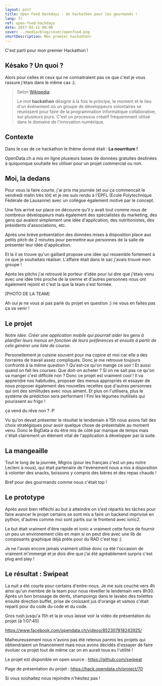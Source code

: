 ```yaml
---
layout: post
title: Open Food Hackdays - Un hackathon pour les gourmands !
lang: fr
ref: open-food-hackdays
date: 2017-02-11 00:00
cover: ../media/blog/cover/openfood.png
shortDescription: Mon premier hackathon!
---
```


C'est parti pour mon premier Hackathon ! 

## Késako ? Un quoi ? 

Alors pour celles et ceux qui ne connaitraient pas ce que c'est je vous rassure j'étais dans le même cas :). 

> Selon [Wikipedia](https://fr.wikipedia.org/wiki/Hackathon):
>
> Le mot **hackathon** désigne à la fois le principe, le moment et le lieu d'un événement où un groupe de développeurs volontaires se réunissent pour faire de la programmation informatique collaborative, sur plusieurs jours. C'est un processus créatif fréquemment utilisé dans le domaine de l'innovation numérique.

## Contexte

Dans le cas de ce hackathon le thème donné était : **La nourriture !**

OpenData.ch a mis en ligne plusieurs bases de données gratuites destinées à quiquonque souhaite les utiliser pour un projet commercial ou non.

## Moi, la dedans

Pour vous la faire courte, j'ai pris ma journée (et oui ça commencait le vendredi matin très tôt) et je me suis rendu à l'EPFL (Ecole Polytechnique Fédérale de Lausanne) avec un collègue également motivé  par le concept.

Une fois arrivé sur place on découvre qu'il y avait tout comme nous de nombreux développeurs mais également des spécialistes du marketing, des gens qui avaient simplement une idée d'application, des nutritionistes, des présidents d'associations, etc.

Après une brève présentation des données mises à disposition place aux petits pitch de 2 minutes pour permettre aux personnes de la salle de présenter leur idée d'application. 

Et la il se trouve qu'un gaillard propose une idée qui ressemble fortement à ce que je souhaitais réaliser. L'affaire était dans le sac j'avais trouvé mon groupe !

Après les pitchs j'ai retrouvé le porteur d'idée pour lui dire que j'étais venu avec une idée très proche de la sienne et d'autres personnes nous ont également rejoint et c'est la que la team s'est formée.

[PHOTO DE LA TEAM]

Ah oui je ne vous ai pas parlé du projet en question :) ne vous en faites pas ça va venir !

## Le projet

*Notre idée: Créer une application mobile qui pourrait aider les gens à planifier leurs menus en fonction de leurs préférences et ensuite à partir de cela générer une liste de course.*

Personellement je cuisine souvent pour ma copine et moi car elle a des horraires de travail assez compliqués. Donc je me retrouve toujours confronté à la même question ? Qu'est-ce qu'on mange ce soir ! Et aussi quand on fait les courses: Que doit-on acheter ? Si on ne sait pas ce qu'on va manger c'est difficile non ? Donc ce projet est vraiment cool ! Il va apprendre nos habitudes, proposer des menus appropriés et essayer de nous proposer également des nouvelles recettes que d'autres personnes qui ont des similitudes avec nous aiment. Et plus on l'utilisera, plus le système de prédiction sera performant ! Fini les légumes inutilisés qui pourissent au frigo ! 

ça vend du rêve non ? :P

Vu qu'on devait présenter le résultat le lendemain à 15h nous avons fait des choix stratégiques pour avoir quelque chose de présentable au moment venu. Donc le BigData a du être mis de côté par manque de temps mais c'était clairement un élément vital de l'application à développer par la suite.

## La mangeaille

Tout le long de la journée, Migros (pour les français c'est un peu notre Leclerc à nous), qui était partenaire de l'événement nous a mis à disposition à volonter des snacks, boissons y compris des bières et des repas chauds !

Bref pour des gourmands comme nous c'était top !

## Le prototype

Après avoir bien réfléchi au but à atteindre on s'est répartis les tâches pour faire avancer le projet certains se sont mis a faire un backend imprivisé en python, d'autres comme moi sont partis sur le frontend avec ionic2.

Le but était vraiment d'être rapide et ionic a vraiment cette force de fournir un peu un environement clés  en main si on peut dire avec une lib de composants graphique déjà prête pour du RAD c'est top :)

Je ne l'avais encore jamais vraiment utilisé donc ca été l'occasion de vraiment m'immergé et je dois dire que j'ai été agréablement surpris c'est plug and play !

## Le résultat : Swipeat

La nuit a été courte pour certains d'entre-nous. Je me suis couché vers 4h ainsi qu'un membre de la team pour nous réveiller le lendemain vers 8h30. Après un bon brossage de dents, shampoings dans le lavabo des toilettes ensuite direction buffet, prise de croissant jus d'orange et vamos c'était reparti pour du code du code et du code.

Gros rush jusqu'a 15h et la je vous laisse voir la vidéo de présentation du projet (à 1:07:40)

https://www.facebook.com/opendata.ch/videos/852307818243925/

Malheureusement nous n'avons pas été retenus parmis les projets qui obtiendraient un financement mais nous avons décidés d'essayer de faire évoluer ce projet tout de même car on en aurait tous eu l'utilité !

Le projet est disponible en open source : https://github.com/swipeat

Page de présentation du projet : https://hack.opendata.ch/project/70

Si vous souhaitez nous rejoindre n'hésitez pas !